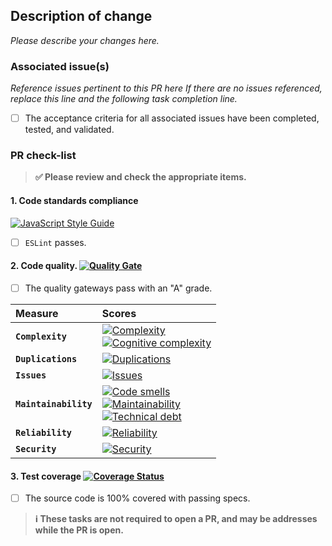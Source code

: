 ## Description of change

_Please describe your changes here._

### Associated issue(s)

_Reference issues pertinent to this PR here If there are no issues referenced,
replace this line and the following task completion line._

- [ ] The acceptance criteria for all associated issues have been completed, tested, and validated.

### PR check-list

> **:white_check_mark: Please review and check the appropriate items.**

#### 1. **Code standards compliance**
[![JavaScript Style Guide](https://cdn.rawgit.com/feross/standard/master/badge.svg)](https://github.com/feross/standard)

- [ ] `ESLint` passes.

#### 2. **Code quality**. [![Quality Gate][sonar-gate-img]][sonar-gate-url]

- [ ] The quality gateways pass with an "A" grade.

| Measure             | Scores                                                             |
|:--------------------|:-------------------------------------------------------------------|
| **`Complexity`**      | [![Complexity][sonar-complexity-img]][sonar-complexity-url]<br>[![Cognitive complexity][sonar-cognitive-img]][sonar-cognitive-url] |
| **`Duplications`**    | [![Duplications][sonar-duplications-img]][sonar-duplications-url]  |
| **`Issues`**          | [![Issues][sonar-issues-img]][sonar-issues-url]                    |
| **`Maintainability`** | [![Code smells][sonar-code-smells-img]][sonar-code-smells-url]<br>[![Maintainability][sonar-maintainability-img]][sonar-maintainability-url]<br>[![Technical debt][sonar-tech-debt-img]][sonar-tech-debt-url] |
| **`Reliability`**     | [![Reliability][sonar-reliability-img]][sonar-reliability-url]     |
| **`Security`**        | [![Security][sonar-security-img]][sonar-security-url]              |

#### 3. **Test coverage** [![Coverage Status][codecov-image]][codecov-url]

- [ ] The source code is 100% covered with passing specs.

> **:information_source: These tasks are not required to open a PR, and may be addresses while the PR is open.**

[codecov-image]: https://codecov.io/gh/gregswindle/generator-apiproxy/branch/master/graph/badge.svg
[codecov-url]: https://codecov.io/gh/gregswindle/generator-apiproxy
[coveralls-img]: https://coveralls.io/repos/github/gregswindle/generator-apiproxy/badge.svg
[coveralls-url]: https://coveralls.io/github/gregswindle/generator-apiproxy
[sonar-code-smells-img]: http://sonarcloud.io/api/badges/measure?key=gregswindle-generator-apiproxy&metric=code_smells
[sonar-code-smells-url]: https://sonarcloud.io/component_measures/metric/code_smells/list?id=gregswindle-generator-apiproxy
[sonar-cognitive-img]: http://sonarcloud.io/api/badges/measure?key=gregswindle-generator-apiproxy&metric=cognitive_complexity
[sonar-cognitive-url]: https://sonarcloud.io/component_measures/metric/cognitive_complexity/list?id=gregswindle-generator-apiproxy
[sonar-complexity-img]: http://sonarcloud.io/api/badges/measure?key=gregswindle-generator-apiproxy&metric=function_complexity
[sonar-complexity-url]: https://sonarcloud.io/component_measures/domain/Complexity?id=gregswindle-generator-apiproxy
[sonar-coverage-img]: http://sonarcloud.io/api/badges/measure?key=gregswindle-generator-apiproxy&metric=coverage
[sonar-coverage-url]: https://sonarcloud.io/component_measures/domain/Coverage?id=gregswindle-generator-apiproxy
[sonar-duplications-img]: http://sonarcloud.io/api/badges/measure?key=gregswindle-generator-apiproxy&metric=duplicated_line_density
[sonar-duplications-url]: https://sonarcloud.io/component_measures/domain/Duplications?id=gregswindle-generator-apiproxy
[sonar-gate-img]: http://sonarcloud.io/api/badges/gate?key=gregswindle-generator-apiproxy
[sonar-gate-url]: http://sonarcloud.io/dashboard/index/gregswindle-generator-apiproxy
[sonar-issues-img]: http://sonarcloud.io/api/badges/measure?key=gregswindle-generator-apiproxy&metric=blocker_violations
[sonar-issues-url]: https://sonarcloud.io/component_measures/domain/Issues?id=gregswindle-generator-apiproxy
[sonar-maintainability-img]: http://sonarcloud.io/api/badges/measure?key=gregswindle-generator-apiproxy&metric=new_maintainability_rating
[sonar-maintainability-url]: https://sonarcloud.io/component_measures/domain/Maintainability?id=gregswindle-generator-apiproxy
[sonar-reliability-img]: http://sonarcloud.io/api/badges/measure?key=gregswindle-generator-apiproxy&metric=new_reliability_rating
[sonar-reliability-url]: https://sonarcloud.io/component_measures/domain/Reliability?id=gregswindle-generator-apiproxy
[sonar-security-img]: http://sonarcloud.io/api/badges/measure?key=gregswindle-generator-apiproxy&metric=vulnerabilities
[sonar-security-url]: https://sonarcloud.io/component_measures/domain/Security?id=gregswindle-generator-apiproxy
[sonar-tech-debt-img]:  https://sonarcloud.io/api/badges/measure?key=gregswindle-generator-apiproxy&metric=sqale_debt_ratio
[sonar-tech-debt-url]: https://sonarcloud.io/component_measures/metric/sqale_index/list?id=gregswindle-generator-apiproxy
